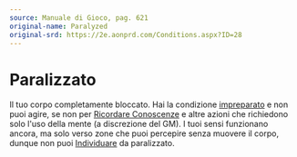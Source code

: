 ```yaml
---
source: Manuale di Gioco, pag. 621
original-name: Paralyzed
original-srd: https://2e.aonprd.com/Conditions.aspx?ID=28
---
```


# Paralizzato

Il tuo corpo completamente bloccato. Hai la condizione
[impreparato](/condizioni/impreparato) e non puoi agire, se non per
[Ricordare Conoscenze](/azioni/abilita/ricordare-conoscenze) e altre azioni che
richiedono solo l'uso della mente (a discrezione del GM). I tuoi sensi
funzionano ancora, ma solo verso zone che puoi percepire senza muovere il corpo,
dunque non puoi [Individuare](/azioni/base/individuare) da paralizzato.
